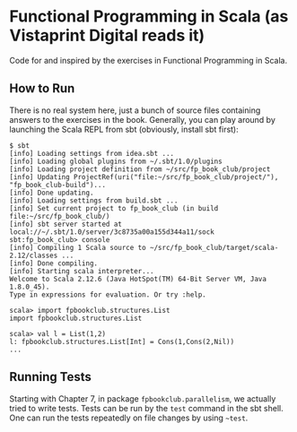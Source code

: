 # Functional Programming in Scala (as Vistaprint Digital reads it)

Code for and inspired by the exercises in Functional Programming in Scala.

## How to Run

There is no real system here, just a bunch of source files containing answers
to the exercises in the book. Generally, you can play around by launching the
Scala REPL from sbt (obviously, install sbt first):

```
$ sbt
[info] Loading settings from idea.sbt ...
[info] Loading global plugins from ~/.sbt/1.0/plugins
[info] Loading project definition from ~/src/fp_book_club/project
[info] Updating ProjectRef(uri("file:~/src/fp_book_club/project/"), "fp_book_club-build")...
[info] Done updating.
[info] Loading settings from build.sbt ...
[info] Set current project to fp_book_club (in build file:~/src/fp_book_club/)
[info] sbt server started at local://~/.sbt/1.0/server/3c8735a00a155d344a11/sock
sbt:fp_book_club> console
[info] Compiling 1 Scala source to ~/src/fp_book_club/target/scala-2.12/classes ...
[info] Done compiling.
[info] Starting scala interpreter...
Welcome to Scala 2.12.6 (Java HotSpot(TM) 64-Bit Server VM, Java 1.8.0_45).
Type in expressions for evaluation. Or try :help.

scala> import fpbookclub.structures.List
import fpbookclub.structures.List

scala> val l = List(1,2)
l: fpbookclub.structures.List[Int] = Cons(1,Cons(2,Nil))
...
```

## Running Tests

Starting with Chapter 7, in package `fpbookclub.parallelism`, we actually tried
to write tests.  Tests can be run by the `test` command in the sbt shell.  One
can run the tests repeatedly on file changes by using `~test`.
